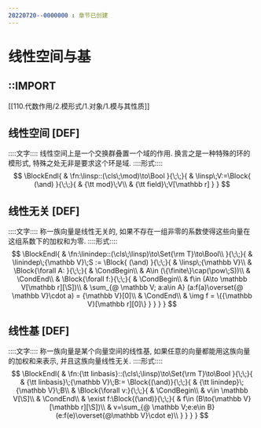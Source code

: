 ```yaml
---
20220720--0000000 : 章节已创建
---
```

# 线性空间与基

## ::IMPORT
[[110.代数作用/2.模形式/1.对象/1.模与其性质]]

## 线性空间 [DEF]
::::文字::::
线性空间上是一个交换群叠置一个域的作用. 换言之是一种特殊的环的模形式, 特殊之处无非是要求这个环是域. 
::::形式::::
$$
\BlockEndl{
    & \fn:\linsp::(\cls\;\mod)\to\Bool
}{\;\;}{
    & \linsp\;V:=\Block{
        (\and)
    }{\;\;}{
        & {\tt mod}\;V\\
        & {\tt field}\;V[\mathbb r]
    }
}
$$

## 线性无关 [DEF]
::::文字::::
称一族向量是线性无关的, 如果不存在一组非零的系数使得这些向量在这组系数下的加权和为零. 
::::形式::::
$$
\BlockEndl{
    & \fn:\linindep::(\cls\;\linsp)\to\Set{\rm T}\to\Bool\\
}{\;\;}{
    & \linindep\;{\mathbb V}\;S := \Block{
        (\and)
    }{\;\;}{
        & \linsp\;{\mathbb V}\\
        & \Block{\forall A: }{\;\;}{
            & \CondBegin\\
            & A\in (\{\finite\}\cap(\pow\;S))\\
            & \CondEnd\\
            & \Block{\forall f:}{\;\;}{
                & \CondBegin\\
                & f\in (A\to \mathbb V[\mathbb r][\S])\\
                & \sum_{@ \mathbb V; a:a\in A} (a:f(a)\overset{@ \mathbb V}\cdot a) = {\mathbb V}[0]\\
                & \CondEnd\\
                & \img f = \{{\mathbb V}[\mathbb r][0]\}
            }
        }
    }
}
$$

## 线性基 [DEF]
::::文字::::
称一族向量是某个向量空间的线性基, 如果任意的向量都能用这族向量的加权和来表示, 并且这族向量线性无关. 
::::形式::::
$$
\BlockEndl{
    & \fn:{\tt linbasis}::(\cls\;\linsp)\to\Set{\rm T}\to\Bool
}{\;\;}{
    & {\tt linbasis}\;{\mathbb V}\;B:=
    \Block{(\and)}{\;\;}{
        & {\tt linindep}\;{\mathbb V}\;B\\
        & \Block{\forall v:}{\;\;}{
            & \CondBegin\\
            & v\in \mathbb V[\S]\\
            & \CondEnd\\
            & \exist f:\Block{(\and)}{\;\;}{
                & f\in (B\to{\mathbb V}[\mathbb r][\S])\\
                & v=\sum_{@ \mathbb V;e:e\in B} (e:f(e)\overset{@\mathbb V}\cdot e)\\
            }
        }
    }
}
$$
